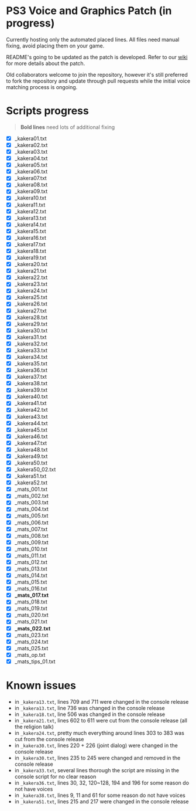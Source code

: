 # PS3 Voice and Graphics Patch (in progress)

Currently hosting only the automated placed lines. All files need manual fixing, avoid placing them on your game.

README's going to be updated as the patch is developed. Refer to our [wiki](https://07th-mod.com/wiki) for more details about the patch.

Old collaborators welcome to join the repository, however it's still preferred to fork the repository and update through pull requests while the initial voice matching process is ongoing.

# Scripts progress

> **Bold lines** need lots of additional fixing

- [x] _kakera01.txt
- [x] _kakera02.txt
- [x] _kakera03.txt
- [x] _kakera04.txt
- [x] _kakera05.txt
- [x] _kakera06.txt
- [x] _kakera07.txt
- [x] _kakera08.txt
- [x] _kakera09.txt
- [x] _kakera10.txt
- [x] _kakera11.txt
- [x] _kakera12.txt
- [x] _kakera13.txt
- [x] _kakera14.txt
- [x] _kakera15.txt
- [x] _kakera16.txt
- [x] _kakera17.txt
- [x] _kakera18.txt
- [x] _kakera19.txt
- [x] _kakera20.txt
- [x] _kakera21.txt
- [x] _kakera22.txt
- [x] _kakera23.txt
- [x] _kakera24.txt
- [x] _kakera25.txt
- [x] _kakera26.txt
- [x] _kakera27.txt
- [x] _kakera28.txt
- [x] _kakera29.txt
- [x] _kakera30.txt
- [x] _kakera31.txt
- [x] _kakera32.txt
- [x] _kakera33.txt
- [x] _kakera34.txt
- [x] _kakera35.txt
- [x] _kakera36.txt
- [x] _kakera37.txt
- [x] _kakera38.txt
- [x] _kakera39.txt
- [x] _kakera40.txt
- [x] _kakera41.txt
- [x] _kakera42.txt
- [x] _kakera43.txt
- [x] _kakera44.txt
- [x] _kakera45.txt
- [x] _kakera46.txt
- [x] _kakera47.txt
- [x] _kakera48.txt
- [x] _kakera49.txt
- [x] _kakera50.txt
- [x] _kakera50_02.txt
- [x] _kakera51.txt
- [x] _kakera52.txt
- [x] _mats_001.txt
- [x] _mats_002.txt
- [x] _mats_003.txt
- [x] _mats_004.txt
- [x] _mats_005.txt
- [x] _mats_006.txt
- [x] _mats_007.txt
- [x] _mats_008.txt
- [x] _mats_009.txt
- [x] _mats_010.txt
- [x] _mats_011.txt
- [x] _mats_012.txt
- [x] _mats_013.txt
- [x] _mats_014.txt
- [x] _mats_015.txt
- [x] _mats_016.txt
- [x] **_mats_017.txt**
- [x] _mats_018.txt
- [x] _mats_019.txt
- [x] _mats_020.txt
- [x] _mats_021.txt
- [x] **_mats_022.txt**
- [x] _mats_023.txt
- [x] _mats_024.txt
- [x] _mats_025.txt
- [x] _mats_op.txt
- [x] _mats_tips_01.txt

# Known issues

- in ``_kakera13.txt``, lines 709 and 711 were changed in the console release
- in ``_kakera13.txt``, line 736 was changed in the console release
- in ``_kakera18.txt``, line 506 was changed in the console release
- in ``_kakera21.txt``, lines 602 to 611 were cut from the console release (all the religion talk)
- in ``_kakera24.txt``, pretty much everything around lines 303 to 383 was cut from the console release
- in ``_kakera30.txt``, lines 220 + 226 (joint dialog) were changed in the console release
- in ``_kakera30.txt``, lines 235 to 245 were changed and removed in the console release
- in ``_kakera33.txt``, several lines thorough the script are missing in the console script for no clear reason
- in ``_kakera36.txt``, lines 30, 32, 120~128, 194 and 196 for some reason do not have voices
- in ``_kakera38.txt``, lines 9, 11 and 61 for some reason do not have voices
- in ``_kakera51.txt``, lines 215 and 217 were changed in the console release